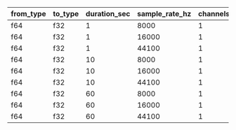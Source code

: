 | from_type   | to_type   |   duration_sec |   sample_rate_hz |   channels |   min_time_ns |   median_time_ns |   max_time_ns | time_unit   |
|-------------|-----------|----------------|------------------|------------|---------------|------------------|---------------|-------------|
| f64         | f32       |              1 |             8000 |          1 |       0.18705 |          0.18709 |       0.18716 | ps          |
| f64         | f32       |              1 |            16000 |          1 |       0.18705 |          0.18708 |       0.18712 | ps          |
| f64         | f32       |              1 |            44100 |          1 |       0.18704 |          0.18705 |       0.18707 | ps          |
| f64         | f32       |             10 |             8000 |          1 |       0.18703 |          0.18704 |       0.18705 | ps          |
| f64         | f32       |             10 |            16000 |          1 |       0.18705 |          0.18708 |       0.1871  | ps          |
| f64         | f32       |             10 |            44100 |          1 |       0.18704 |          0.18705 |       0.18706 | ps          |
| f64         | f32       |             60 |             8000 |          1 |       0.18713 |          0.18717 |       0.18721 | ps          |
| f64         | f32       |             60 |            16000 |          1 |       0.18703 |          0.18705 |       0.18707 | ps          |
| f64         | f32       |             60 |            44100 |          1 |       0.18926 |          0.18967 |       0.1901  | ps          |